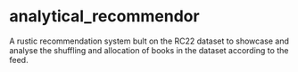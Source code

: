 # analytical_recommendor
A rustic recommendation system bult on the RC22 dataset to showcase and analyse the shuffling and allocation of books in the dataset according to the feed.
